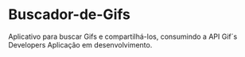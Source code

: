 # Buscador-de-Gifs
Aplicativo para buscar Gifs e compartilhá-los, consumindo a API Gif´s Developers
Aplicação em desenvolvimento.
